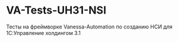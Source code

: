 # VA-Tests-UH31-NSI
 
Тесты на фреймворке Vanessa-Automation по созданию НСИ для 1С:Управление холдингом 3.1
